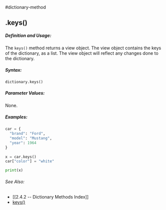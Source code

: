 #dictionary-method
## .keys()
##### Definition and Usage:
The `keys()` method returns a view object. The view object contains the keys of the dictionary, as a list.
The view object will reflect any changes done to the dictionary.


##### Syntax:
 `dictionary.keys()`

##### Parameter Values:
None.


##### Examples:
```py
car = {  
  "brand": "Ford",  
  "model": "Mustang",  
  "year": 1964  
}  
  
x = car.keys()
car["color"] = "white"

print(x)
```


###### See Also:
- [[2.4.2 -- Dictionary Methods Index]]
- [keys()](https://www.w3schools.com/python/ref_dictionary_keys.asp)